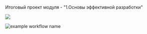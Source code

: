 
Итоговый проект модуля - "1.Основы эффективной разработки"

<a href="https://codeclimate.com/github/codeclimate/codeclimate/maintainability"><img src="https://api.codeclimate.com/v1/badges/a99a88d28ad37a79dbf6/maintainability" /></a>

![example workflow name](https://github.com/actions/python-project-lvl1/workflows/Python%20CI/badge.svg)
